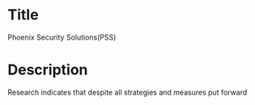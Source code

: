 # Title
Phoenix Security Solutions(PSS)

# Description
Research indicates that despite all strategies and measures put forward 